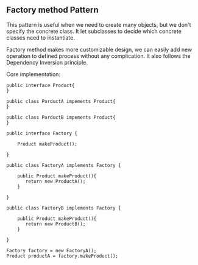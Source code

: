 ## Factory method Pattern

This pattern is useful when we need to create many objects, but we 
don't specify the concrete class. It let subclasses to decide which 
concrete classes need to instantiate.

Factory method makes more customizable design, we can easily add new
operation to defined process without any complication. It also 
follows the Dependency Inversion principle.

Core implementation:

```
public interface Product{
}

public class PorductA impements Product{
}

public class PorductB impements Product{
}

public interface Factory {

    Product makeProduct();
    
}

public class FactoryA implements Factory {
    
    public Product makeProduct(){
       return new ProductA();
    }

}

public class FactoryB implements Factory {
    
    public Product makeProduct(){
       return new ProductB();
    }

}

Factory factory = new FactoryA();
Product productA = factory.makeProduct();
```
